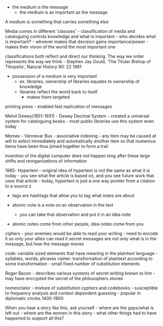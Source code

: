- the medium is the message
	- the medium is as important as the message

A medium is something that carries something else

Media comes in different 'classses'
	- classification of media and cataloguing controls knowledge and what is important
	- who decides what is important?
		- whoever makes that decision gains importance/power
		- makes their vision of the world the most important one

classifications both reflect and direct our thinking. The way we order represents the way we think
	- Stephen Jay Gould, 'The Titular Bishop of Titiopolis', Natural History 90: 22 1981

- possession of a medium is very important
	- ex. libraries, ownership of libraries equates to ownership of knowledge
	- libraries reflect the world back to itself 
		- makes them targeted 

printing press
	- enabled fast replication of messages

Melvil Dewey(1851-1931)
	- Dewey Decimal System
	- created a universal system for cataloguing books
		- most public libraries use this system even today

Memex
	- Vannevar Bus
	- associative indexing
		- any item may be caused at will to select immediately and automatically another item so that numerous items have been
		  thus joined together to form a trail

invention of the digital computer does not happen long after these large shifts and reorganizations of information


1965- Hypertext
	- original idea of hypertext is not the same as what it is today
		- you see what the article is based on, and you see future work that uses that article
	- today, hypertext is just a one way pointer from a citation to a source
z

- tags are hashtags that allow you to tag what notes are about

- atomic note is a note on an observation in the text
	- you can take that observation and put it in an idea note
- atomic notes come from other people, idea notes come from you

ciphers
	- your enemies would be able to read your writing
		- need to encode it so only your allies can read it
secret messages are not only what is in the message, but how the message moves

code: variable sized elements that have meaning in the plaintext language
	- syllables, words, phrases
cipher: transformation of plaintext according to some transformation
	- small fixed number of substitution elements

Roger Bacon
	- describes various systems of secret writing known to him
	- may have encrypted the secret of the philosophers stones

nomenclator
	- mixture of substitution cyphers and codebooks
	- susceptible to frequency analysis and context dependent guessing
	- popular in diplomatic circles 1400-1800

When you hear a story like this, ask yourself
	- where are the gaps/what is left out
	- where are the women in this story
	- what other things had to have happened to support all this?